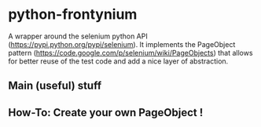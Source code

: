 # python-frontynium

A wrapper around the selenium python API (https://pypi.python.org/pypi/selenium). It implements the PageObject pattern (https://code.google.com/p/selenium/wiki/PageObjects) that allows for better reuse
of the test code and add a nice layer of abstraction.

## Main (useful) stuff

## How-To: Create your own PageObject !
